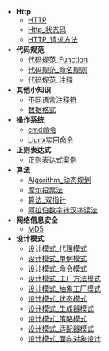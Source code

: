 * **Http**
	* [HTTP](./Content/Article/计算机基础/Http/HTTP.md)
	* [Http_状态码](./Content/Article/计算机基础/Http/Http_状态码.md)
	* [HTTP_请求方法](./Content/Article/计算机基础/Http/HTTP_请求方法.md)
* **代码规范**
	* [代码规范_Function](./Content/Article/计算机基础/代码规范/代码规范_Function.md)
	* [代码规范_命名规则](./Content/Article/计算机基础/代码规范/代码规范_命名规则.md)
	* [代码规范_注释](./Content/Article/计算机基础/代码规范/代码规范_注释.md)
* **其他小知识**
	* [不同语言注释符](./Content/Article/计算机基础/其他小知识/不同语言注释符.md)
	* [数据格式](./Content/Article/计算机基础/其他小知识/数据格式.md)
* **操作系统**
	* [cmd命令](./Content/Article/计算机基础/操作系统/cmd命令.md)
	* [Liunx实用命令](./Content/Article/计算机基础/操作系统/Liunx实用命令.md)
* **正则表达式**
	* [正则表达式案例](./Content/Article/计算机基础/正则表达式/正则表达式案例.md)
* **算法**
	* [Algorithm_动态规划](./Content/Article/计算机基础/算法/Algorithm_动态规划.md)
	* [摩尔投票法](./Content/Article/计算机基础/算法/摩尔投票法.md)
	* [算法_双指针](./Content/Article/计算机基础/算法/算法_双指针.md)
	* [阿拉伯数字转汉字读法](./Content/Article/计算机基础/算法/阿拉伯数字转汉字读法.md)
* **网络信息安全**
	* [MD5](./Content/Article/计算机基础/网络信息安全/MD5.md)
* **设计模式**
	* [设计模式_代理模式](./Content/Article/计算机基础/设计模式/设计模式_代理模式.md)
	* [设计模式_单例模式](./Content/Article/计算机基础/设计模式/设计模式_单例模式.md)
	* [设计模式_命令模式](./Content/Article/计算机基础/设计模式/设计模式_命令模式.md)
	* [设计模式_工厂方法模式](./Content/Article/计算机基础/设计模式/设计模式_工厂方法模式.md)
	* [设计模式_抽象工厂模式](./Content/Article/计算机基础/设计模式/设计模式_抽象工厂模式.md)
	* [设计模式_状态模式](./Content/Article/计算机基础/设计模式/设计模式_状态模式.md)
	* [设计模式_生成器模式](./Content/Article/计算机基础/设计模式/设计模式_生成器模式.md)
	* [设计模式_策略模式](./Content/Article/计算机基础/设计模式/设计模式_策略模式.md)
	* [设计模式_适配器模式](./Content/Article/计算机基础/设计模式/设计模式_适配器模式.md)
	* [设计模式_面向对象设计](./Content/Article/计算机基础/设计模式/设计模式_面向对象设计.md)